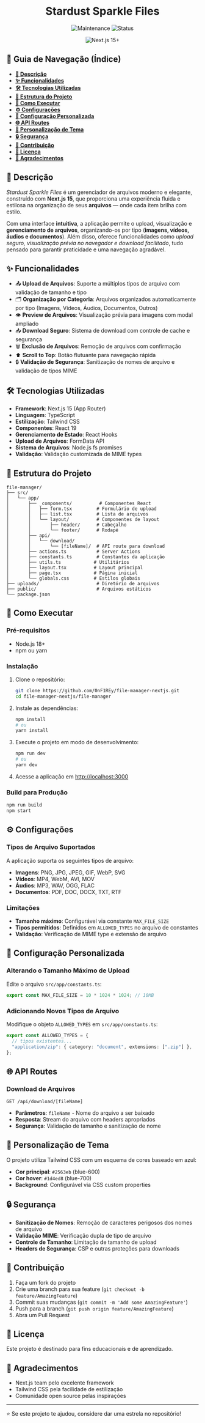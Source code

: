 <h1 align="center">
   Stardust Sparkle Files
</h1>

<div align="center">

![Maintenance](https://img.shields.io/maintenance/yes/2025?style=for-the-badge)
![Status](https://img.shields.io/badge/status-Conclu%C3%ADdo-brightgreen?style=for-the-badge)

![Next.js 15+](https://img.shields.io/badge/Next.js-15%2B-black.svg?style=for-the-badge&logo=next.js)

</div>

## 🧭 Guia de Navegação (Índice)

- **[📖 Descrição](#descricao)**
- **[✨ Funcionalidades](#funcionalidades)**
- **[🛠️ Tecnologias Utilizadas](#tecnologias-utilizadas)**
- **[📁 Estrutura do Projeto](#estrutura-do-projeto)**
- **[🚀 Como Executar](#como-executar)**
- **[⚙️ Configurações](#configuracoes)**
- **[🔧 Configuração Personalizada](#configuracao-personalizada)**
- **[🌐 API Routes](#api-routes)**
- **[🎨 Personalização de Tema](#personalizacao-de-tema)**
- **[🔒 Segurança](#seguranca)**
- **[🤝 Contribuição](#contribuicao)**
- **[📄 Licença](#licenca)**
- **[🙏 Agradecimentos](#agradecimentos)**

## 📝 Descrição <a name="descricao"></a>

_Stardust Sparkle Files_ é um gerenciador de arquivos moderno e elegante, construído com **Next.js 15**, que proporciona uma experiência fluida e estilosa na organização de seus **arquivos** — onde cada item brilha com estilo.

Com uma interface **intuitiva**, a aplicação permite o upload, visualização e **gerenciamento de arquivos**, organizando-os por tipo (**imagens, vídeos, áudios e documentos**). Além disso, oferece funcionalidades como _upload seguro, visualização prévia no navegador e download facilitado_, tudo pensado para garantir praticidade e uma navegação agradável.

## ✨ Funcionalidades <a name="funcionalidades"></a>

- 📤 **Upload de Arquivos**: Suporte a múltiplos tipos de arquivo com validação de tamanho e tipo
- 🗂️ **Organização por Categoria**: Arquivos organizados automaticamente por tipo (Imagens, Vídeos, Áudios, Documentos, Outros)
- 👁️ **Preview de Arquivos**: Visualização prévia para imagens com modal ampliado
- 📥 **Download Seguro**: Sistema de download com controle de cache e segurança
- 🗑️ **Exclusão de Arquivos**: Remoção de arquivos com confirmação
- ⬆️ **Scroll to Top**: Botão flutuante para navegação rápida
- 🔒 **Validação de Segurança**: Sanitização de nomes de arquivo e validação de tipos MIME

## 🛠️ Tecnologias Utilizadas <a name="tecnologias-utilizadas"></a>

- **Framework**: Next.js 15 (App Router)
- **Linguagem**: TypeScript
- **Estilização**: Tailwind CSS
- **Componentes**: React 19
- **Gerenciamento de Estado**: React Hooks
- **Upload de Arquivos**: FormData API
- **Sistema de Arquivos**: Node.js fs promises
- **Validação**: Validação customizada de MIME types

## 📁 Estrutura do Projeto <a name="estrutura-do-projeto"></a>

```
file-manager/
├── src/
│   └── app/
│       ├── _components/          # Componentes React
│       │   ├── form.tsx         # Formulário de upload
│       │   ├── list.tsx         # Lista de arquivos
│       │   └── layout/          # Componentes de layout
│       │       ├── header/      # Cabeçalho
│       │       └── footer/      # Rodapé
│       ├── api/
│       │   └── download/
│       │       └── [fileName]/  # API route para download
│       ├── actions.ts           # Server Actions
│       ├── constants.ts         # Constantes da aplicação
│       ├── utils.ts            # Utilitários
│       ├── layout.tsx          # Layout principal
│       ├── page.tsx            # Página inicial
│       └── globals.css         # Estilos globais
├── uploads/                     # Diretório de arquivos
├── public/                      # Arquivos estáticos
└── package.json
```

## 🚀 Como Executar <a name="como-executar"></a>

### Pré-requisitos

- Node.js 18+
- npm ou yarn

### Instalação

1. Clone o repositório:

   ```bash
   git clone https://github.com/0nF1REy/file-manager-nextjs.git
   cd file-manager-nextjs/file-manager
   ```

2. Instale as dependências:

   ```bash
   npm install
   # ou
   yarn install
   ```

3. Execute o projeto em modo de desenvolvimento:

   ```bash
   npm run dev
   # ou
   yarn dev
   ```

4. Acesse a aplicação em [http://localhost:3000](http://localhost:3000)

### Build para Produção

```bash
npm run build
npm start
```

## ⚙️ Configurações <a name="configuracoes"></a>

### Tipos de Arquivo Suportados

A aplicação suporta os seguintes tipos de arquivo:

- **Imagens**: PNG, JPG, JPEG, GIF, WebP, SVG
- **Vídeos**: MP4, WebM, AVI, MOV
- **Áudios**: MP3, WAV, OGG, FLAC
- **Documentos**: PDF, DOC, DOCX, TXT, RTF

### Limitações

- **Tamanho máximo**: Configurável via constante `MAX_FILE_SIZE`
- **Tipos permitidos**: Definidos em `ALLOWED_TYPES` no arquivo de constantes
- **Validação**: Verificação de MIME type e extensão de arquivo

## 🔧 Configuração Personalizada <a name="configuracao-personalizada"></a>

### Alterando o Tamanho Máximo de Upload

Edite o arquivo `src/app/constants.ts`:

```typescript
export const MAX_FILE_SIZE = 10 * 1024 * 1024; // 10MB
```

### Adicionando Novos Tipos de Arquivo

Modifique o objeto `ALLOWED_TYPES` em `src/app/constants.ts`:

```typescript
export const ALLOWED_TYPES = {
  // tipos existentes...
  "application/zip": { category: "document", extensions: [".zip"] },
};
```

## 🌐 API Routes <a name="api-routes"></a>

### Download de Arquivos

```
GET /api/download/[fileName]
```

- **Parâmetros**: `fileName` - Nome do arquivo a ser baixado
- **Resposta**: Stream do arquivo com headers apropriados
- **Segurança**: Validação de tamanho e sanitização de nome

## 🎨 Personalização de Tema <a name="personalizacao-de-tema"></a>

O projeto utiliza Tailwind CSS com um esquema de cores baseado em azul:

- **Cor principal**: `#2563eb` (blue-600)
- **Cor hover**: `#1d4ed8` (blue-700)
- **Background**: Configurável via CSS custom properties

## 🔒 Segurança <a name="seguranca"></a>

- **Sanitização de Nomes**: Remoção de caracteres perigosos dos nomes de arquivo
- **Validação MIME**: Verificação dupla de tipo de arquivo
- **Controle de Tamanho**: Limitação de tamanho de upload
- **Headers de Segurança**: CSP e outras proteções para downloads

## 🤝 Contribuição <a name="contribuicao"></a>

1. Faça um fork do projeto
2. Crie uma branch para sua feature (`git checkout -b feature/AmazingFeature`)
3. Commit suas mudanças (`git commit -m 'Add some AmazingFeature'`)
4. Push para a branch (`git push origin feature/AmazingFeature`)
5. Abra um Pull Request

## 📄 Licença <a name="licenca"></a>

Este projeto é destinado para fins educacionais e de aprendizado.

## 🙏 Agradecimentos <a name="agradecimentos"></a>

- Next.js team pelo excelente framework
- Tailwind CSS pela facilidade de estilização
- Comunidade open source pelas inspirações

---

⭐ Se este projeto te ajudou, considere dar uma estrela no repositório!
